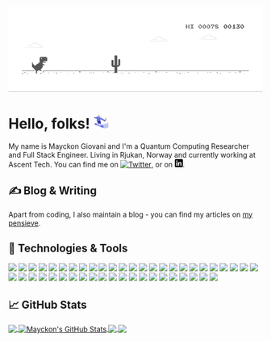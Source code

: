 
[![Header](./dino.gif "Header")](https://doomhammerhell.github.io/)

# Hello, folks! <img src="https://raw.githubusercontent.com/doomhammerhell/doomhammerhell/main/source.gif" width="30px">

My name is Mayckon Giovani and I'm a Quantum Computing Researcher and Full Stack Engineer. Living in Rjukan, Norway and currently working at Ascent Tech. You can find me on [![Twitter][1.2]][1],  or on [![LinkedIn][3.2]][3].

## &#x270d; Blog & Writing

Apart from coding, I also maintain a blog - you can find my articles on [my pensieve](https://mayckongiovani.me/pensieve).

## 🔧 Technologies & Tools
![](https://img.shields.io/badge/Code-Python-informational?style=for-the-badge&logo=python&logoColor=white&color=3776AB)
![](https://img.shields.io/badge/Code-OpenQASM-informational?style=for-the-badge&logo=ibm&logoColor=white&color=054ADA)
![](https://img.shields.io/badge/Code-JavaScript-informational?style=for-the-badge&logo=javascript&logoColor=white&color=F7DF1E)
![](https://img.shields.io/badge/Code-C++-informational?style=for-the-badge&logo=cplusplus&logoColor=white&color=00599C)
![](https://img.shields.io/badge/Code-Dart-informational?style=for-the-badge&logo=dart&logoColor=white&color=0175C2)
![](https://img.shields.io/badge/Code-Haskell-informational?style=for-the-badge&logo=haskell&logoColor=white&color=5D4F85)
![](https://img.shields.io/badge/Shell-Bash-informational?style=for-the-badge&logo=gnu-bash&logoColor=white&color=4EAA25)
![](https://img.shields.io/badge/RunEnv-NodeJS-informational?style=for-the-badge&logo=node&logoColor=white&color=339933)
![](https://img.shields.io/badge/RunEnv-Deno-informational?style=for-the-badge&logo=deno&logoColor=white&color=000000)
![](https://img.shields.io/badge/Library-QuTiP-informational?style=for-the-badge&logo=numpy&logoColor=white&color=013243)
![](https://img.shields.io/badge/Library-TensorFlow-informational?style=for-the-badge&logo=tensorflow&logoColor=white&color=FF6F00)
![](https://img.shields.io/badge/Library-pandas-informational?style=for-the-badge&logo=pandas&logoColor=white&color=150458)
![](https://img.shields.io/badge/Library-React-informational?style=for-the-badge&logo=react&logoColor=white&color=61DAFB)
![](https://img.shields.io/badge/Framework-Django-informational?style=for-the-badge&logo=django&logoColor=white&color=092E20)
![](https://img.shields.io/badge/Framework-NextJS-informational?style=for-the-badge&logo=next&logoColor=white&color=000000)
![](https://img.shields.io/badge/Framework-Gatsby-informational?style=for-the-badge&logo=gatsby&logoColor=white&color=663399)
![](https://img.shields.io/badge/Framework-Electron-informational?style=for-the-badge&logo=electron&logoColor=white&color=47848F)
![](https://img.shields.io/badge/DB-MongoDB-informational?style=for-the-badge&logo=mongodb&logoColor=white&color=47A248)
![](https://img.shields.io/badge/DB-PostgreSQL-informational?style=for-the-badge&logo=postgresql&logoColor=white&color=2336791)
![](https://img.shields.io/badge/DB-Redis-informational?style=for-the-badge&logo=redis&logoColor=white&color=DC382D)
![](https://img.shields.io/badge/DB-Neo4j-informational?style=for-the-badge&logo=neo4j&logoColor=white&color=008CC1)
![](https://img.shields.io/badge/QL-GraphQL-informational?style=for-the-badge&logo=graphql&logoColor=white&color=E10098)
![](https://img.shields.io/badge/CSS-Sass-informational?style=for-the-badge&logo=sass&logoColor=white&color=CC6699)
![](https://img.shields.io/badge/CSS-MaterialUI-informational?style=for-the-badge&logo=materialui&logoColor=white&color=0081CB)
![](https://img.shields.io/badge/CSS-TailwindCSS-informational?style=for-the-badge&logo=tailwindcss&logoColor=white&color=38B2AC)
![](https://img.shields.io/badge/OS-ArchLinux-informational?style=for-the-badge&logo=archlinux&logoColor=white&color=1793D1)
![](https://img.shields.io/badge/OS-AlpineLinux-informational?style=for-the-badge&logo=alpinelinux&logoColor=white&color=0D597F)
![](https://img.shields.io/badge/OS-UbuntuServer-informational?style=for-the-badge&logo=ubuntu&logoColor=white&color=E95420)
![](https://img.shields.io/badge/Tools-QisKit-informational?style=for-the-badge&logo=ibm&logoColor=white&color=054ADA)
![](https://img.shields.io/badge/Tools-Docker-informational?style=for-the-badge&logo=docker&logoColor=white&color=2496ED)
![](https://img.shields.io/badge/Tools-Kubernetes-informational?style=for-the-badge&logo=kubernetes&logoColor=white&color=326CE5)
![](https://img.shields.io/badge/Tools-Red_Hat_OpenShift-informational?style=for-the-badge&logo=red-hat-open-shift&logoColor=white&color=2bbc8a)
![](https://img.shields.io/badge/Tools-Flutter-informational?style=for-the-badge&logo=flutter&logoColor=white&color=02569B)
![](https://img.shields.io/badge/Tools-ApolloGraphQL-informational?style=for-the-badge&logo=apollographql&logoColor=white&color=311C87)
![](https://img.shields.io/badge/Tools-Ansible-informational?style=for-the-badge&logo=ansible&logoColor=white&color=EE0000)
![](https://img.shields.io/badge/Tools-Puppet-informational?style=for-the-badge&logo=puppet&logoColor=white&color=FFAE1A)
![](https://img.shields.io/badge/Tools-Buddy-informational?style=for-the-badge&logo=buddy&logoColor=white&color=1A86FD)
![](https://img.shields.io/badge/Tools-Selenium-informational?style=for-the-badge&logo=selenium&logoColor=white&color=3A52FD)
![](https://img.shields.io/badge/Tools-Jest-informational?style=for-the-badge&logo=jest&logoColor=white&color=C21325)
![](https://img.shields.io/badge/Cloud-AWS-informational?style=for-the-badge&logo=amazonaws&logoColor=white&color=232F3E)
![](https://img.shields.io/badge/Cloud-IBMCloud-informational?style=for-the-badge&logo=ibm&logoColor=white&color=054ADA)
![](https://img.shields.io/badge/Cloud-GoogleCloud-informational?style=for-the-badge&logo=googlecloud&logoColor=white&color=4285F4)
![](https://img.shields.io/badge/Cloud-DigitalOcean-informational?style=for-the-badge&logo=digitalocean&logoColor=white&color=0080FF)
![](https://img.shields.io/badge/Cloud-Netlify-informational?style=for-the-badge&logo=netlify&logoColor=white&color=00C7B7)
![](https://img.shields.io/badge/Cloud-Heroku-informational?style=for-the-badge&logo=heroku&logoColor=white&color=430098)
![](https://img.shields.io/badge/Cloud-Vercel-informational?style=for-the-badge&logo=vercel&logoColor=white&color=000000)

## &#x1f4c8; GitHub Stats

<a href="https://github.com/doomhammerhell/doomhammerhell">
  <img align="center" src="https://github-readme-stats.vercel.app/api/top-langs/?username=doomhammerhell&hide=java,html,css&title_color=ffffff&text_color=c9cacc&icon_color=2bbc8a&bg_color=1d1f21" />
</a>
<a href="https://github.com/doomhammerhell/doomhammerhell">
  <img align="center" src="https://github-readme-stats.vercel.app/api?username=doomhammerhell&show_icons=true&line_height=27&count_private=true&title_color=ffffff&text_color=c9cacc&icon_color=2bbc8a&bg_color=1d1f21" alt="Mayckon's GitHub Stats" />
</a>

<a href="https://github.com/doomhammerhell/deno-smtp-client">
  <img align="center" src="https://github-readme-stats.vercel.app/api/pin/?username=doomhammerhell&repo=deno-smtp-client&title_color=ffffff&text_color=c9cacc&icon_color=2bbc8a&bg_color=1d1f21" />
</a>


<a href="https://github.com/doomhammerhell/odoo-install-script">
  <img align="center" src="https://github-readme-stats.vercel.app/api/pin/?username=doomhammerhell&repo=odoo-install-script&title_color=ffffff&text_color=c9cacc&icon_color=2bbc8a&bg_color=1d1f21" />
</a>    

<!-- links to social media icons -->

<!-- icons with padding -->

[1.1]: http://i.imgur.com/tXSoThF.png (twitter icon with padding)
[2.1]: http://i.imgur.com/0o48UoR.png (github icon with padding)

<!-- icons without padding -->

[1.2]: http://i.imgur.com/wWzX9uB.png (twitter icon without padding)
[2.2]: http://i.imgur.com/9I6NRUm.png (github icon without padding)
[3.2]: https://raw.githubusercontent.com/doomhammerhell/doomhammerhell/main/linkedin-3-16.png (LinkedIn icon without padding)


<!-- links to your social media accounts -->

[1]: https://twitter.com/CreatorOfChaos
[2]: https://github.com/doomhammerhell
[3]: https://www.linkedin.com/in/mayckongiovani/


<!-- Resources -->
<!-- Icons: https://simpleicons.org/ -->
<!-- GitHub Stats: https://github.com/anuraghazra/github-readme-stats -->
<!-- Emojis: https://emojipedia.org/emoji/ -->
<!-- HTML Emojis: https://www.fileformat.info/index.htm -->
<!-- Shields: https://shields.io/ -->
